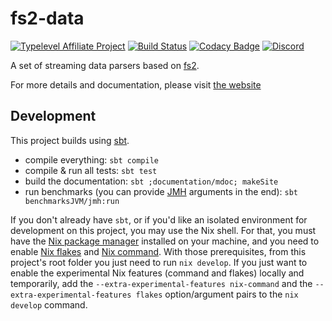 # fs2-data
[![Typelevel Affiliate Project](https://img.shields.io/badge/typelevel-affiliate%20project-FFB4B5.svg)](https://typelevel.org/projects/)
[![Build Status](https://github.com/satabin/fs2-data/actions/workflows/ci.yml/badge.svg)](https://github.com/satabin/fs2-data/actions/workflows/ci.yml)
[![Codacy Badge](https://app.codacy.com/project/badge/Grade/fb0e5806644146869e7764c99b8ed3e9)](https://www.codacy.com/gh/gnieh/fs2-data/dashboard?utm_source=github.com&amp;utm_medium=referral&amp;utm_content=gnieh/fs2-data&amp;utm_campaign=Badge_Grade)
[![Discord](https://img.shields.io/discord/632277896739946517.svg?label=&logo=discord&logoColor=ffffff&color=404244&labelColor=6A7EC2)](https://discord.gg/7qNAFsYkTn)

A set of streaming data parsers based on [fs2][fs2].

For more details and documentation, please visit [the website][website]

## Development

This project builds using [sbt][sbt].
* compile everything: `sbt compile`
* compile & run all tests: `sbt test`
* build the documentation: `sbt ;documentation/mdoc; makeSite`
* run benchmarks (you can provide [JMH][jmh] arguments in the end): `sbt benchmarksJVM/jmh:run`

If you don't already have `sbt`, or if you'd like an isolated environment for development on this project, you may use the Nix shell. 
For that, you must have the [Nix package manager][nix-download] installed on your machine, and you need to enable [Nix flakes][nix-flakes] and [Nix command][nix-command]. 
With those prerequisites, from this project's root folder you just need to run `nix develop`.
If you just want to enable the experimental Nix features (command and flakes) locally and temporarily, add the `--extra-experimental-features nix-command` and the `--extra-experimental-features flakes` option/argument pairs to the `nix develop` command.

[fs2]: https://fs2.io/
[sbt]: https://scala-sbt.org
[jmh]: https://openjdk.java.net/projects/code-tools/jmh/
[website]: https://fs2-data.gnieh.org
[nix-download]: https://nixos.org/download/
[nix-command]: https://nixos.wiki/wiki/Nix_command
[nix-flakes]: https://nixos.wiki/wiki/Flakes

